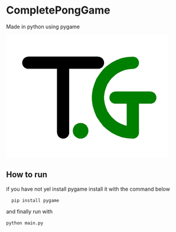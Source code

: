 # CompletePongGame
Made in python using pygame

![logo](https://github.com/Tomdieu/CompletePongGame/blob/main/logo.png)

## How to run

if you have not yel install pygame install it with the command below

```
  pip install pygame
```

and finally run with 
```
python main.py
```
